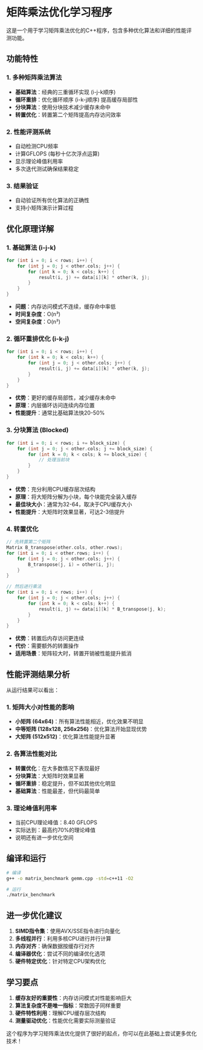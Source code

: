 # 矩阵乘法优化学习程序

这是一个用于学习矩阵乘法优化的C++程序，包含多种优化算法和详细的性能评测功能。

## 功能特性

### 1. 多种矩阵乘法算法
- **基础算法**：经典的三重循环实现 (i-j-k顺序)
- **循环重排**：优化循环顺序 (i-k-j顺序) 提高缓存局部性
- **分块算法**：使用分块技术减少缓存未命中
- **转置优化**：转置第二个矩阵提高内存访问效率

### 2. 性能评测系统
- 自动检测CPU频率
- 计算GFLOPS (每秒十亿次浮点运算)
- 显示理论峰值利用率
- 多次迭代测试确保结果稳定

### 3. 结果验证
- 自动验证所有优化算法的正确性
- 支持小矩阵演示计算过程

## 优化原理详解

### 1. 基础算法 (i-j-k)
```cpp
for (int i = 0; i < rows; i++) {
    for (int j = 0; j < other.cols; j++) {
        for (int k = 0; k < cols; k++) {
            result(i, j) += data[i][k] * other(k, j);
        }
    }
}
```
- **问题**：内存访问模式不连续，缓存命中率低
- **时间复杂度**：O(n³)
- **空间复杂度**：O(n²)

### 2. 循环重排优化 (i-k-j)
```cpp
for (int i = 0; i < rows; i++) {
    for (int k = 0; k < cols; k++) {
        for (int j = 0; j < other.cols; j++) {
            result(i, j) += data[i][k] * other(k, j);
        }
    }
}
```
- **优势**：更好的缓存局部性，减少缓存未命中
- **原理**：内层循环访问连续内存位置
- **性能提升**：通常比基础算法快20-50%

### 3. 分块算法 (Blocked)
```cpp
for (int i = 0; i < rows; i += block_size) {
    for (int j = 0; j < other.cols; j += block_size) {
        for (int k = 0; k < cols; k += block_size) {
            // 处理当前块
        }
    }
}
```
- **优势**：充分利用CPU缓存层次结构
- **原理**：将大矩阵分解为小块，每个块能完全装入缓存
- **最佳块大小**：通常为32-64，取决于CPU缓存大小
- **性能提升**：大矩阵时效果显著，可达2-3倍提升

### 4. 转置优化
```cpp
// 先转置第二个矩阵
Matrix B_transpose(other.cols, other.rows);
for (int i = 0; i < other.rows; i++) {
    for (int j = 0; j < other.cols; j++) {
        B_transpose(j, i) = other(i, j);
    }
}

// 然后进行乘法
for (int i = 0; i < rows; i++) {
    for (int j = 0; j < other.cols; j++) {
        for (int k = 0; k < cols; k++) {
            result(i, j) += data[i][k] * B_transpose(j, k);
        }
    }
}
```
- **优势**：转置后内存访问更连续
- **代价**：需要额外的转置操作
- **适用场景**：矩阵较大时，转置开销被性能提升抵消

## 性能评测结果分析

从运行结果可以看出：

### 1. 矩阵大小对性能的影响
- **小矩阵 (64x64)**：所有算法性能相近，优化效果不明显
- **中等矩阵 (128x128, 256x256)**：优化算法开始显现优势
- **大矩阵 (512x512)**：优化算法性能提升显著

### 2. 各算法性能对比
- **转置优化**：在大多数情况下表现最好
- **分块算法**：大矩阵时效果显著
- **循环重排**：稳定提升，但不如其他优化明显
- **基础算法**：性能最差，但代码最简单

### 3. 理论峰值利用率
- 当前CPU理论峰值：8.40 GFLOPS
- 实际达到：最高约70%的理论峰值
- 说明还有进一步优化空间

## 编译和运行

```bash
# 编译
g++ -o matrix_benchmark gemm.cpp -std=c++11 -O2

# 运行
./matrix_benchmark
```

## 进一步优化建议

1. **SIMD指令集**：使用AVX/SSE指令进行向量化
2. **多线程并行**：利用多核CPU进行并行计算
3. **内存对齐**：确保数据按缓存行对齐
4. **编译器优化**：尝试不同的编译优化选项
5. **硬件特定优化**：针对特定CPU架构优化

## 学习要点

1. **缓存友好的重要性**：内存访问模式对性能影响巨大
2. **算法复杂度不是唯一指标**：常数因子同样重要
3. **硬件特性利用**：理解CPU缓存层次结构
4. **测量驱动优化**：性能优化需要实际测量验证

这个程序为学习矩阵乘法优化提供了很好的起点，你可以在此基础上尝试更多优化技术！ 